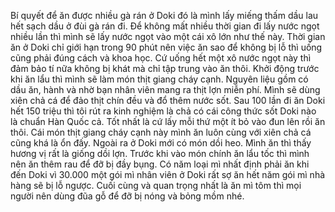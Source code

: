 Bí quyết để ăn được nhiều gà rán ở Doki đó là mình lấy miếng thấm dầu lau hết sạch dầu ở đùi gà rán đi. Để không mất nhiều thời gian đi lấy nước ngọt nhiều lần thì mình sẽ lấy nước ngọt vào một cái xô lớn như thế này. Thời gian ăn ở Doki chỉ giới hạn trong 90 phút nên việc ăn sao để không bị lỗ thì uống cũng phải đúng cách và khoa học. Cứ uống hết một xô nước ngọt này thì đảm bảo tí nữa không bị khát mà chỉ tập trung vào ăn thôi. Khởi động trước khi ăn lẩu thì mình sẽ làm món thịt giang cháy cạnh. Nguyên liệu gồm có dầu ăn, hành và nhờ bạn nhân viên mang ra thịt lợn miễn phí. Mình sẽ dùng xiên chả cá để đảo thịt chín đều và đổ thêm nước sốt. Sau 100 lần đi ăn Doki hết 150 triệu thì tôi rút ra kinh nghiệm là chả có cái công thức sốt Doki nào là chuẩn Hàn Quốc cả. Tốt nhất là cứ lấy mỗi thứ một ít bỏ vào đun lên rồi ăn thôi. Cái món thịt giang cháy cạnh này mình ăn luôn cùng với xiên chả cá cũng khá là ổn đấy. Ngoài ra ở Doki mới có món dồi heo. Mình ăn thì thấy hương vị rất là giống dồi lợn. Trước khi vào món chính ăn lẩu tốc thì mình nên ăn thêm rau để đỡ bị đầy bụng. Có năm loại mì nhất định phải ăn khi đến Doki vì 30.000 một gói mì nhân viên ở Doki rất sợ ăn hết năm gói mì nhà hàng sẽ bị lỗ ngược. Cuối cùng và quan trọng nhất là ăn mì tôm thì mọi người nên dùng đũa gỗ để đỡ bị nóng và bỏng mồm nhé.